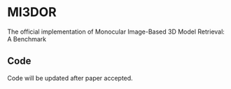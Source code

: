 # MI3DOR
The official implementation of Monocular Image-Based 3D Model Retrieval: A Benchmark



## Code
Code will be updated after paper accepted.
